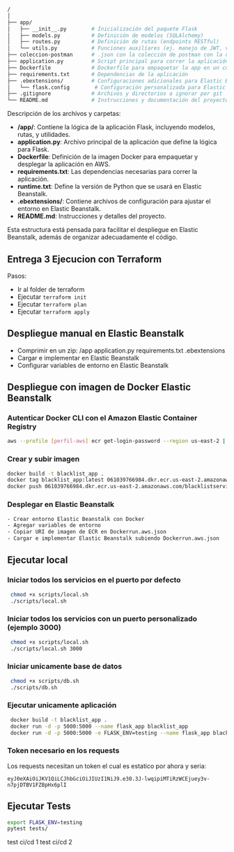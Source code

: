 ``` bash
/
│
├── app/
│   ├── __init__.py        # Inicialización del paquete Flask
│   ├── models.py          # Definición de modelos (SQLAlchemy)
│   ├── routes.py          # Definición de rutas (endpoints RESTful)
│   └── utils.py           # Funciones auxiliares (ej. manejo de JWT, validaciones)
├── coleccion-postman      # .json con la colección de postman con la documentación del API
├── application.py         # Script principal para correr la aplicación
├── Dockerfile             # Dockerfile para empaquetar la app en un contenedor
├── requirements.txt       # Dependencias de la aplicación
├── .ebextensions/         # Configuraciones adicionales para Elastic Beanstalk
│   └── flask.config        # Configuración personalizada para Elastic Beanstalk
├── .gitignore             # Archivos y directorios a ignorar por git
└── README.md              # Instrucciones y documentación del proyecto

```


Descripción de los archivos y carpetas:
- **/app/**: Contiene la lógica de la aplicación Flask, incluyendo modelos, rutas, y utilidades.
- **application.py**: Archivo principal de la aplicación que define la lógica para Flask.
- **Dockerfile**: Definición de la imagen Docker para empaquetar y desplegar la aplicación en AWS.
- **requirements.txt**: Las dependencias necesarias para correr la aplicación.
- **runtime.txt**: Define la versión de Python que se usará en Elastic Beanstalk.
- **.ebextensions/**: Contiene archivos de configuración para ajustar el entorno en Elastic Beanstalk.
- **README.md**: Instrucciones y detalles del proyecto.

Esta estructura está pensada para facilitar el despliegue en Elastic Beanstalk, además de organizar adecuadamente el código.


## Entrega 3 Ejecucion con Terraform
Pasos:
- Ir al folder de terraform
- Ejecutar ```terraform init```
- Ejecutar ```terraform plan```
- Ejecutar ```terraform apply```

## Despliegue manual en Elastic Beanstalk

- Comprimir en un zip: /app application.py requirements.txt .ebextensions
- Cargar e implementar en Elastic Beanstalk
- Configurar variables de entorno en Elastic Beanstalk

## Despliegue con imagen de Docker Elastic Beanstalk

### Autenticar Docker CLI con el Amazon Elastic Container Registry
``` bash
aws --profile [perfil-aws] ecr get-login-password --region us-east-2 | docker login --username AWS --password-stdin 061039766984.dkr.ecr.us-east-2.amazonaws.com
```

### Crear y subir imagen

``` bash
docker build -t blacklist_app .
docker tag blacklist_app:latest 061039766984.dkr.ecr.us-east-2.amazonaws.com/blacklistservice:latest
docker push 061039766984.dkr.ecr.us-east-2.amazonaws.com/blacklistservice:latest

```
### Desplegar en Elastic Beanstalk

``` bash
- Crear entorno Elastic Beanstalk con Docker
- Agregar variables de entorno
- Copiar URI de imagen de ECR en Dockerrun.aws.json
- Cargar e implementar Elastic Beanstalk subiendo Dockerrun.aws.json

```

## Ejecutar local

### Iniciar todos los servicios en el puerto por defecto
``` bash
 chmod +x scripts/local.sh
 ./scripts/local.sh

```

### Iniciar todos los servicios con un puerto personalizado (ejemplo 3000)
``` bash
 chmod +x scripts/local.sh
 ./scripts/local.sh 3000

```

### Iniciar unicamente base de datos
``` bash
 chmod +x scripts/db.sh
 ./scripts/db.sh

```

### Ejecutar unicamente aplicación

``` bash
 docker build -t blacklist_app .
 docker run -d -p 5000:5000 --name flask_app blacklist_app
 docker run -d -p 5000:5000 -e FLASK_ENV=testing --name flask_app blacklist_app 
```

### Token necesario en los requests

Los requests necesitan un token el cual es estatico por ahora y seria:

```
eyJ0eXAiOiJKV1QiLCJhbGciOiJIUzI1NiJ9.e30.3J-lwqipiMTiRzWCEjuey3v-n7pjDTBV1FZBpHx6plI
```

## Ejecutar Tests

``` bash
export FLASK_ENV=testing
pytest tests/
```


test ci/cd 1
test ci/cd 2


